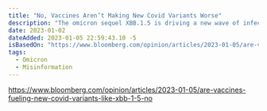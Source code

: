 ```yaml
---
title: "No, Vaccines Aren’t Making New Covid Variants Worse"
description: "The omicron sequel XBB.1.5 is driving a new wave of infections — and misinformation."
date: 2023-01-02
dateAdded: 2023-01-05 22:59:43.10 -5
isBasedOn: "https://www.bloomberg.com/opinion/articles/2023-01-05/are-vaccines-fueling-new-covid-variants-like-xbb-1-5-no"
tags:
  - Omicron
  - Misinformation
---
```


https://www.bloomberg.com/opinion/articles/2023-01-05/are-vaccines-fueling-new-covid-variants-like-xbb-1-5-no
